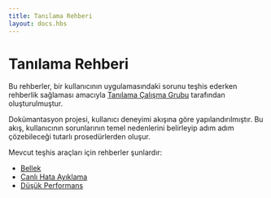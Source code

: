```yaml
---
title: Tanılama Rehberi
layout: docs.hbs
---
```


# Tanılama Rehberi

Bu rehberler, bir kullanıcının uygulamasındaki sorunu teşhis ederken rehberlik sağlaması amacıyla [Tanılama Çalışma Grubu][] tarafından oluşturulmuştur.

Dokümantasyon projesi, kullanıcı deneyimi akışına göre yapılandırılmıştır. Bu akış, kullanıcının sorunlarının temel nedenlerini belirleyip adım adım çözebileceği tutarlı prosedürlerden oluşur.

Mevcut teşhis araçları için rehberler şunlardır:

* [Bellek](/en/docs/guides/diagnostics/memory)
* [Canlı Hata Ayıklama](/en/docs/guides/diagnostics/live-debugging)
* [Düşük Performans](/en/docs/guides/diagnostics/poor-performance)

[Tanılama Çalışma Grubu]: https://github.com/nodejs/diagnostics
